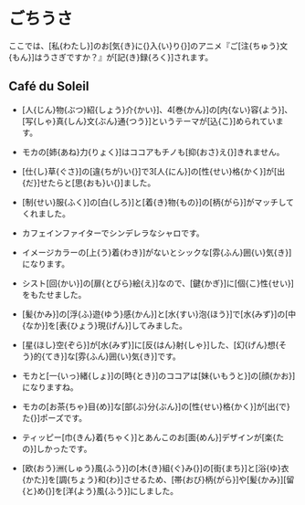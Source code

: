 # ごちうさ

ここでは、[私{わたし}]のお[気{き}に{}入{い}り{}]のアニメ『ご[注{ちゅう}文{もん}]はうさぎですか？』が[記{き}録{ろく}]されます。

## Café du Soleil

- [人{じん}物{ぶつ}紹{しょう}介{かい}]、4[巻{かん}]の[内{ない}容{よう}]、[写{しゃ}真{しん}文{ぶん}通{つう}]というテーマが[込{こ}]められています。

- モカの[姉{あね}力{りょく}]はココアもチノも[抑{おさ}え{}]きれません。

- [仕{し}草{ぐさ}]の[違{ちが}い{}]で3[人{にん}]の[性{せい}格{かく}]が[出{だ}]せたらと[思{おも}い{}]ました。

- [制{せい}服{ふく}]の[白{しろ}]と[着{き}物{もの}]の[柄{がら}]がマッチしてくれました。

- カフェインファイターでシンデレラなシャロです。

- イメージカラーの[上{う}着{わき}]がないとシックな[雰{ふん}囲{い}気{き}]になります。

- シスト[回{かい}]の[扉{とびら}絵{え}]なので、[鍵{かぎ}]に[個{こ}性{せい}]をもたせました。

- [髪{かみ}]の[浮{ふ}遊{ゆう}感{かん}]と[水{すい}泡{ほう}]で[水{みず}]の[中{なか}]を[表{ひょう}現{げん}]してみました。

- [星{ほし}空{ぞら}]が[水{みず}]に[反{はん}射{しゃ}]した、[幻{げん}想{そう}的{てき}]な[雰{ふん}囲{い}気{き}]です。

- モカと[一{いっ}緒{しょ}]の[時{とき}]のココアは[妹{いもうと}]の[顔{かお}]になりますね。

- モカの[お茶{ちゃ}目{め}]な[部{ぶ}分{ぶん}]の[性{せい}格{かく}]が[出{で}た{}]ポーズです。

- ティッピー[巾{きん}着{ちゃく}]とあんこのお[面{めん}]デザインが[楽{たの}]しかったです。

- [欧{おう}洲{しゅう}風{ふう}]の[木{き}組{ぐ}み{}]の[街{まち}]と[浴{ゆ}衣{かた}]を[調{ちょう}和{わ}]させるため、[帯{おび}柄{がら}]や[髪{かみ}][留{と}め{}]を[洋{よう}風{ふう}]にしました。

